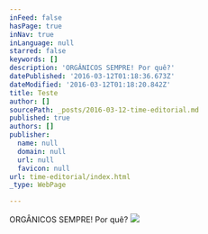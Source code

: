 ```yaml
---
inFeed: false
hasPage: true
inNav: true
inLanguage: null
starred: false
keywords: []
description: 'ORGÂNICOS SEMPRE! Por quê?'
datePublished: '2016-03-12T01:18:36.673Z'
dateModified: '2016-03-12T01:18:20.842Z'
title: Teste
author: []
sourcePath: _posts/2016-03-12-time-editorial.md
published: true
authors: []
publisher:
  name: null
  domain: null
  url: null
  favicon: null
url: time-editorial/index.html
_type: WebPage

---
```

ORGÂNICOS SEMPRE! Por quê?
![](https://the-grid-user-content.s3-us-west-2.amazonaws.com/bf873e8b-52c2-42cd-a88c-4767bc1525cc.jpg)